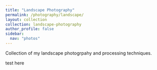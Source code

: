 ```yaml
---
title: "Landscape Photography"
permalink: /photography/landscape/
layout: collection
collection: landscape-photography
author_profile: false
sidebar:
  nav: "photos"
---
```


Collection of my landscape photogrpahy and processing techniques.

test here
